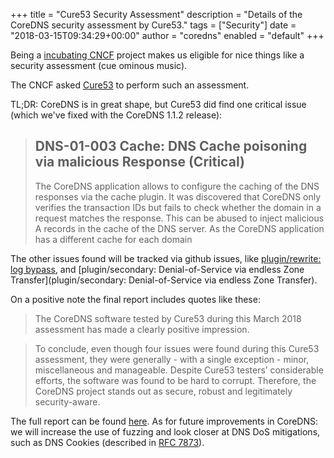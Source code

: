 +++
title = "Cure53 Security Assessment"
description = "Details of the CoreDNS security assessment by Cure53."
tags = ["Security"]
date = "2018-03-15T09:34:29+00:00"
author = "coredns"
enabled = "default"
+++

Being a [incubating CNCF](https://www.cncf.io/projects/) project makes us eligible for nice things
like a security assessment (cue ominous music).

The CNCF asked [Cure53](https://cure53.de) to perform such an assessment.

TL;DR: CoreDNS is in great shape, but Cure53 did find one critical issue (which we've fixed with the
CoreDNS 1.1.2 release):

> ## DNS-01-003 Cache: DNS Cache poisoning via malicious Response (Critical)
>
> The CoreDNS application allows to configure the caching of the DNS responses via the
> cache plugin. It was discovered that CoreDNS only verifies the transaction IDs but fails
> to check whether the domain in a request matches the response. This can be abused to
> inject malicious A records in the cache of the DNS server.
> As the CoreDNS application has a different cache for each domain

The other issues found will be tracked via github issues, like
[plugin/rewrite: log bypass](https://github.com/coredns/coredns/issues/1610), and
[plugin/secondary: Denial-of-Service via endless Zone Transfer](plugin/secondary: Denial-of-Service
via endless Zone Transfer).

On a positive note the final report includes quotes like these:

> The CoreDNS software tested by Cure53 during this March 2018 assessment has made
a clearly positive impression.

<!-- -->

> To conclude, even though four issues were found during this Cure53 assessment, they
were generally - with a single exception - minor, miscellaneous and manageable.
Despite Cure53 testers’ considerable efforts, the software was found to be hard to
corrupt. Therefore, the CoreDNS project stands out as secure, robust and legitimately
security-aware.

The full report can be found [here](/assets/DNS-01-report.pdf). As for future improvements
in CoreDNS: we will increase the use of fuzzing and look closer at DNS DoS mitigations, such
as DNS Cookies (described in [RFC 7873](https://tools.ietf.org/html/rfc7873)).
